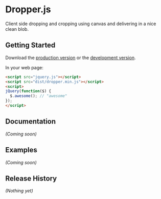 # Dropper.js

Client side dropping and cropping using canvas and delivering in a nice clean blob.

## Getting Started
Download the [production version][min] or the [development version][max].

[min]: https://raw.github.com/harleyjessop/dropper.js/master/dist/dropper.min.js
[max]: https://raw.github.com/harleyjessop/dropper.js/master/dist/dropper.js

In your web page:

```html
<script src="jquery.js"></script>
<script src="dist/dropper.min.js"></script>
<script>
jQuery(function($) {
  $.awesome(); // "awesome"
});
</script>
```

## Documentation
_(Coming soon)_

## Examples
_(Coming soon)_

## Release History
_(Nothing yet)_
